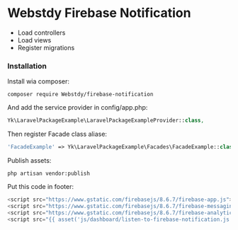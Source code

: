 # Webstdy Firebase Notification

- Load controllers
- Load views
- Register migrations

### Installation

Install wia composer:

```
composer require Webstdy/firebase-notification
```

And add the service provider in config/app.php:

```php
Yk\LaravelPackageExample\LaravelPackageExampleProvider::class,
```

Then register Facade class aliase:

```php
'FacadeExample' => Yk\LaravelPackageExample\Facades\FacadeExample::class,
```

Publish assets:

```
php artisan vendor:publish
```

Put this code in footer:
```php
<script src="https://www.gstatic.com/firebasejs/8.6.7/firebase-app.js"></script>
<script src="https://www.gstatic.com/firebasejs/8.6.7/firebase-messaging.js"></script>
<script src="https://www.gstatic.com/firebasejs/8.6.7/firebase-analytics.js"></script>
<script src="{{ asset('js/dashboard/listen-to-firebase-notification.js') }}"></script>
```

